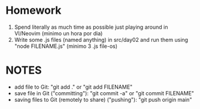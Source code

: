 # Homework

1. Spend literally as much time as possible just playing around in VI/Neovim (minimo un hora por dia)
2. Write some .js files (named anything) in src/day02 and run them using "node FILENAME.js" (minimo 3 .js file-os)


# NOTES

- add file to Git: "git add ." or "git add FILENAME"
- save file in Git ("committing"): "git commit -a" or "git commit FILENAME"
- saving files to Git (remotely to share) ("pushing"): "git push origin main"

